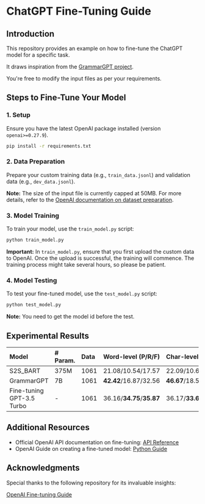 
# ChatGPT Fine-Tuning Guide

## Introduction
This repository provides an example on how to fine-tune the ChatGPT model for a specific task. 

It draws inspiration from the [GrammarGPT project](https://github.com/FreedomIntelligence/GrammarGPT). 

You're free to modify the input files as per your requirements.

## Steps to Fine-Tune Your Model

### 1. Setup

Ensure you have the latest OpenAI package installed (version `openai>=0.27.9`).

```bash
pip install -r requirements.txt
```

### 2. Data Preparation

Prepare your custom training data (e.g., `train_data.jsonl`) and validation data (e.g., `dev_data.jsonl`).

**Note:** The size of the input file is currently capped at 50MB. For more details, refer to the [OpenAI documentation on dataset preparation](https://platform.openai.com/docs/guides/fine-tuning/preparing-your-dataset).

### 3. Model Training

To train your model, use the `train_model.py` script:

```bash
python train_model.py
```

**Important:** In `train_model.py`, ensure that you first upload the custom data to OpenAI. Once the upload is successful, the training will commence. The training process might take several hours, so please be patient.

### 4. Model Testing

To test your fine-tuned model, use the `test_model.py` script:

```bash
python test_model.py
```

**Note:** You need to get the model id before the test.

## Experimental Results

| Model                     | # Param. | Data| Word-level (P/R/F) | Char-level(P/R/F)         |
|:--------------------------|:---------|:----|:-------------------|:--------------------------|
| S2S_BART                  | 375M     | 1061| 21.08/10.54/17.57  | 22.09/10.62/18.16         |
| GrammarGPT                | 7B       | 1061| **42.42**/16.87/32.56  | **46.67**/18.58/**35.84** |
| Fine-tuning GPT-3.5 Turbo | -        | 1061| 36.16/**34.75**/**35.87**  | 36.17/**33.69**/35.65     |


## Additional Resources

- Official OpenAI API documentation on fine-tuning: [API Reference](https://platform.openai.com/docs/api-reference/fine-tuning/create)
- OpenAI Guide on creating a fine-tuned model: [Python Guide](https://platform.openai.com/docs/guides/fine-tuning/create-a-fine-tuned-model)

## Acknowledgments

Special thanks to the following repository for its invaluable insights:

[OpenAI Fine-tuning Guide](https://github.com/horosin/open-finetuning/tree/main)